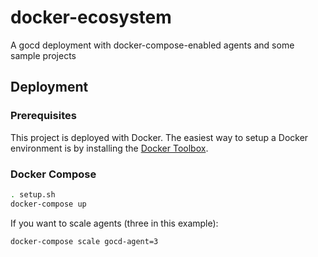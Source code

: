 # docker-ecosystem
A gocd deployment with docker-compose-enabled agents and some sample projects

## Deployment

### Prerequisites

This project is deployed with Docker. The easiest way to setup a Docker environment is by installing the [Docker Toolbox](https://www.docker.com/docker-toolbox).

### Docker Compose

```bash
. setup.sh
docker-compose up
```

If you want to scale agents (three in this example):

```bash
docker-compose scale gocd-agent=3
```
